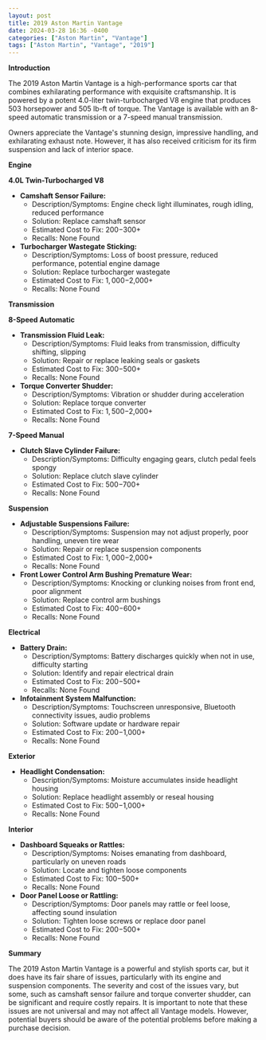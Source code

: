 ```yaml
---
layout: post
title: 2019 Aston Martin Vantage
date: 2024-03-28 16:36 -0400
categories: ["Aston Martin", "Vantage"]
tags: ["Aston Martin", "Vantage", "2019"]
---
```

**Introduction**

The 2019 Aston Martin Vantage is a high-performance sports car that combines exhilarating performance with exquisite craftsmanship. It is powered by a potent 4.0-liter twin-turbocharged V8 engine that produces 503 horsepower and 505 lb-ft of torque. The Vantage is available with an 8-speed automatic transmission or a 7-speed manual transmission.

Owners appreciate the Vantage's stunning design, impressive handling, and exhilarating exhaust note. However, it has also received criticism for its firm suspension and lack of interior space.

**Engine**

**4.0L Twin-Turbocharged V8**

* **Camshaft Sensor Failure:**
    * Description/Symptoms: Engine check light illuminates, rough idling, reduced performance
    * Solution: Replace camshaft sensor
    * Estimated Cost to Fix: $200-$300+
    * Recalls: None Found
* **Turbocharger Wastegate Sticking:**
    * Description/Symptoms: Loss of boost pressure, reduced performance, potential engine damage
    * Solution: Replace turbocharger wastegate
    * Estimated Cost to Fix: $1,000-$2,000+
    * Recalls: None Found

**Transmission**

**8-Speed Automatic**

* **Transmission Fluid Leak:**
    * Description/Symptoms: Fluid leaks from transmission, difficulty shifting, slipping
    * Solution: Repair or replace leaking seals or gaskets
    * Estimated Cost to Fix: $300-$500+
    * Recalls: None Found
* **Torque Converter Shudder:**
    * Description/Symptoms: Vibration or shudder during acceleration
    * Solution: Replace torque converter
    * Estimated Cost to Fix: $1,500-$2,000+
    * Recalls: None Found

**7-Speed Manual**

* **Clutch Slave Cylinder Failure:**
    * Description/Symptoms: Difficulty engaging gears, clutch pedal feels spongy
    * Solution: Replace clutch slave cylinder
    * Estimated Cost to Fix: $500-$700+
    * Recalls: None Found

**Suspension**

* **Adjustable Suspensions Failure:**
    * Description/Symptoms: Suspension may not adjust properly, poor handling, uneven tire wear
    * Solution: Repair or replace suspension components
    * Estimated Cost to Fix: $1,000-$2,000+
    * Recalls: None Found
* **Front Lower Control Arm Bushing Premature Wear:**
    * Description/Symptoms: Knocking or clunking noises from front end, poor alignment
    * Solution: Replace control arm bushings
    * Estimated Cost to Fix: $400-$600+
    * Recalls: None Found

**Electrical**

* **Battery Drain:**
    * Description/Symptoms: Battery discharges quickly when not in use, difficulty starting
    * Solution: Identify and repair electrical drain
    * Estimated Cost to Fix: $200-$500+
    * Recalls: None Found
* **Infotainment System Malfunction:**
    * Description/Symptoms: Touchscreen unresponsive, Bluetooth connectivity issues, audio problems
    * Solution: Software update or hardware repair
    * Estimated Cost to Fix: $200-$1,000+
    * Recalls: None Found

**Exterior**

* **Headlight Condensation:**
    * Description/Symptoms: Moisture accumulates inside headlight housing
    * Solution: Replace headlight assembly or reseal housing
    * Estimated Cost to Fix: $500-$1,000+
    * Recalls: None Found

**Interior**

* **Dashboard Squeaks or Rattles:**
    * Description/Symptoms: Noises emanating from dashboard, particularly on uneven roads
    * Solution: Locate and tighten loose components
    * Estimated Cost to Fix: $100-$500+
    * Recalls: None Found
* **Door Panel Loose or Rattling:**
    * Description/Symptoms: Door panels may rattle or feel loose, affecting sound insulation
    * Solution: Tighten loose screws or replace door panel
    * Estimated Cost to Fix: $200-$500+
    * Recalls: None Found

**Summary**

The 2019 Aston Martin Vantage is a powerful and stylish sports car, but it does have its fair share of issues, particularly with its engine and suspension components. The severity and cost of the issues vary, but some, such as camshaft sensor failure and torque converter shudder, can be significant and require costly repairs. It is important to note that these issues are not universal and may not affect all Vantage models. However, potential buyers should be aware of the potential problems before making a purchase decision.
